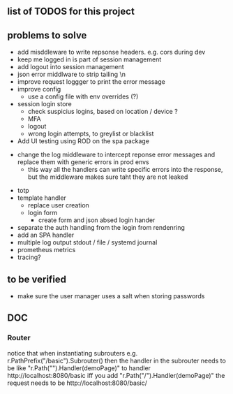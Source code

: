 ## list of TODOS for this project



## problems to solve
* add misddleware to write repsonse headers. e.g. cors during dev
* keep me logged in is part of session management
* add logout into session management
* json error middlware to strip tailing \n
* improve request loggger to print the error message
* improve config
  * use a config file with env overrides (?)
* session login store
  * check suspicius logins, based on location / device ?
  * MFA
  * logout
  * wrong login attempts, to greylist or blacklist
* Add UI testing using ROD on the spa package
  
+ change the log middleware to intercept reponse error messages and replace them with generic errors in prod envs
  + this way all the handlers can write specific errors into the response, but the middleware makes sure taht they are not leaked
* totp
* template handler
  * replace user creation 
  * login form
    * create form and json absed login hander
* separate the auth handling from the login from rendenring
* add an SPA handler
* multiple log output stdout /  file / systemd journal
* prometheus metrics
* tracing?


## to be verified
* make sure the user manager uses a salt when storing passwords


##  DOC
### Router
notice that when instantiating subrouters e.g. r.PathPrefix("/basic").Subrouter() then the handler in the subrouter
needs to be like 	"r.Path("").Handler(demoPage)" to handler http://localhost:8080/basic 
iff you add "r.Path("/").Handler(demoPage)" the request needs to be http://localhost:8080/basic/